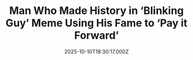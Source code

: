 ---
title: "Man Who Made History in ‘Blinking Guy’ Meme Using His Fame to ‘Pay it Forward’"
date: 2025-10-10T18:30:17.000Z
category: Human Kindness
externalLink: "https://www.goodnewsnetwork.org/man-who-made-history-in-blinking-guy-meme-using-his-fame-to-pay-it-forward/"
image: ""
excerpt: "Not all heroes wear capes, some, well, blink confusedly. That’s been the story to some degree of the last 12 years of Drew Scanlon, a man who would come to be known as “Blinking Guy,” but who used that fame to raise money for charitable causes. Scanlon’s life would change forever by a face he […] The post Man Who…"
---